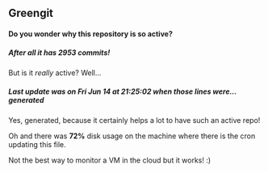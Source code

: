 ## Greengit

#### Do you wonder why this repository is so active?

##### After all it has 2953 commits!

But is it *really* active? Well...

##### Last update was on Fri Jun 14 at 21:25:02 when those lines were... generated

Yes, generated, because it certainly helps a lot to have such an active repo!

Oh and there was **72%** disk usage on the machine
where there is the cron updating this file.

Not the best way to monitor a VM in the cloud but it works! :)

